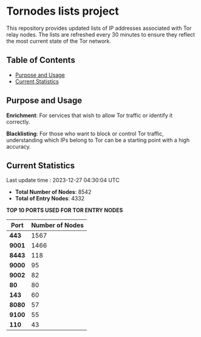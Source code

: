 # Tornodes lists project

This repository provides updated lists of IP addresses associated with Tor relay nodes. The lists are refreshed every 30 minutes to ensure they reflect the most current state of the Tor network.

## Table of Contents

- [Purpose and Usage](#purpose-and-usage)
- [Current Statistics](#current-statistics)


## Purpose and Usage

**Enrichment**: For services that wish to allow Tor traffic or identify it correctly.

**Blacklisting**: For those who want to block or control Tor traffic, understanding which IPs belong to Tor can be a starting point with a high accuracy.

## Current Statistics

Last update time : 2023-12-27 04:30:04 UTC

- **Total Number of Nodes**: 8542
- **Total of Entry Nodes**: 4332

**TOP 10 PORTS USED FOR TOR ENTRY NODES**

| **Port** | **Number of Nodes** |
|------|-----------------|
| **443**   | 1567  |
| **9001**   | 1466  |
| **8443**   | 118  |
| **9000**   | 95  |
| **9002**   | 82  |
| **80**   | 80  |
| **143**   | 60  |
| **8080**   | 57  |
| **9100**   | 55  |
| **110**   | 43  |

